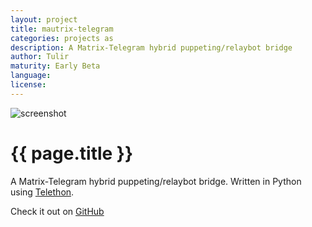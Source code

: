 ```yaml
---
layout: project
title: mautrix-telegram
categories: projects as
description: A Matrix-Telegram hybrid puppeting/relaybot bridge
author: Tulir
maturity: Early Beta
language: 
license: 
---
```


![screenshot](/docs/projects/images/mautrix-telegram.png "{{ page.title }}")

# {{ page.title }}
A Matrix-Telegram hybrid puppeting/relaybot bridge. Written in Python using [Telethon](https://github.com/LonamiWebs/Telethon).

Check it out on [GitHub](https://github.com/tulir/mautrix-telegram)
